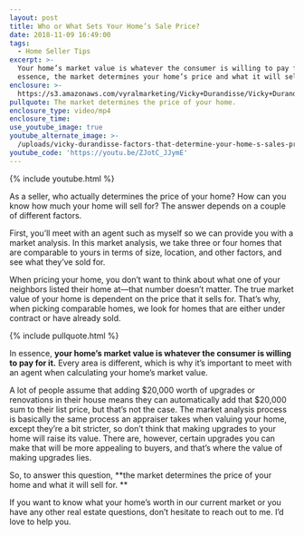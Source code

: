 ```yaml
---
layout: post
title: Who or What Sets Your Home’s Sale Price?
date: 2018-11-09 16:49:00
tags:
  - Home Seller Tips
excerpt: >-
  Your home’s market value is whatever the consumer is willing to pay for it. In
  essence, the market determines your home’s price and what it will sell for.
enclosure: >-
  https://s3.amazonaws.com/vyralmarketing/Vicky+Durandisse/Vicky+Durandisse-+The+Factors+That+Determine+Your+Homes+Sale+Price.mp4
pullquote: The market determines the price of your home.
enclosure_type: video/mp4
enclosure_time:
use_youtube_image: true
youtube_alternate_image: >-
  /uploads/vicky-durandisse-factors-that-determine-your-home-s-sales-price-youtube.jpg
youtube_code: 'https://youtu.be/ZJotC_JJymE'
---
```


{% include youtube.html %}

As a seller, who actually determines the price of your home? How can you know how much your home will sell for? The answer depends on a couple of different factors.

First, you’ll meet with an agent such as myself so we can provide you with a market analysis. In this market analysis, we take three or four homes that are comparable to yours in terms of size, location, and other factors, and see what they’ve sold for.

When pricing your home, you don’t want to think about what one of your neighbors listed their home at—that number doesn’t matter. The true market value of your home is dependent on the price that it sells for. That’s why, when picking comparable homes, we look for homes that are either under contract or have already sold.

{% include pullquote.html %}

In essence, **your home’s market value is whatever the consumer is willing to pay for it.** Every area is different, which is why it’s important to meet with an agent when calculating your home’s market value. 

A lot of people assume that adding $20,000 worth of upgrades or renovations in their house means they can automatically add that $20,000 sum to their list price, but that’s not the case. The market analysis process is basically the same process an appraiser takes when valuing your home, except they’re a bit stricter, so don’t think that making upgrades to your home will raise its value. There are, however, certain upgrades you can make that will be more appealing to buyers, and that’s where the value of making upgrades lies. 

So, to answer this question, **the market determines the price of your home and what it will sell for. **

If you want to know what your home’s worth in our current market or you have any other real estate questions, don’t hesitate to reach out to me. I’d love to help you.<br>